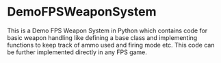 # DemoFPSWeaponSystem
This is a Demo FPS Weapon System in Python which contains code for basic weapon handling like defining a base class and implementing functions to keep track of ammo used and firing mode etc. This code can be further implemented directly in any FPS game. 
